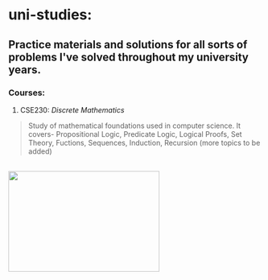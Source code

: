 # uni-studies:
## Practice materials and solutions for all sorts of problems I've solved throughout my university years.
### Courses:

1. CSE230: _Discrete Mathematics_<br>
> Study of mathematical foundations used in computer science. It covers- Propositional Logic, Predicate Logic, Logical Proofs, Set Theory, Fuctions, Sequences, Induction, Recursion (more topics to be added)


<br>
<img src="https://scontent.fdac23-1.fna.fbcdn.net/v/t39.30808-6/448771025_1029940402038498_5219900129628661214_n.jpg?stp=cp6_dst-jpg&_nc_cat=111&ccb=1-7&_nc_sid=833d8c&_nc_ohc=BgNbbnIwRUQQ7kNvgEURW4K&_nc_ht=scontent.fdac23-1.fna&oh=00_AYCZCLsD5M81z7MkBjd14ErKQ45Qi58oDATNrZThfiw_cg&oe=66974BA5" width="300" height="200">
